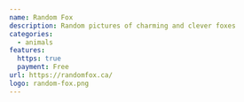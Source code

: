```yaml
---
name: Random Fox
description: Random pictures of charming and clever foxes
categories:
  - animals
features:
  https: true
  payment: Free
url: https://randomfox.ca/
logo: random-fox.png
---
```

